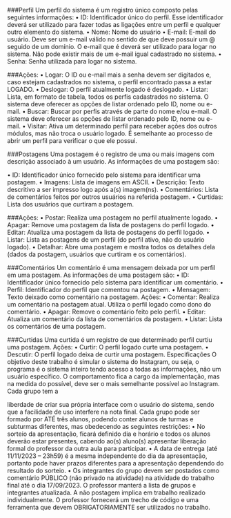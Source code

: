 ###Perfil
Um perfil do sistema é um registro único composto pelas seguintes
informações:
• ID: Identificador único do perfil. Esse identificador deverá ser
utilizado para fazer todas as ligações entre um perfil e qualquer
outro elemento do sistema.
• Nome: Nome do usuário
• E-mail: E-mail do usuário. Deve ser um e-mail válido no sentido de
que deve possuir um @ seguido de um domínio. O e-mail que é deverá
ser utilizado para logar no sistema. Não pode existir mais de um
e-mail igual cadastrado no sistema.
• Senha: Senha utilizada para logar no sistema.

###Ações:
• Logar: O ID ou e-mail mais a senha devem ser digitados e, caso
estejam cadastrados no sistema, o perfil encontrado passa a estar
LOGADO.
• Deslogar: O perfil atualmente logado é deslogado.
• Listar: Lista, em formato de tabela, todos os perfis cadastrados
no sistema. O sistema deve oferecer as opções de listar ordenado
pelo ID, nome ou e-mail.
• Buscar: Buscar por perfis através de parte do nome e/ou e-mail. O
sistema deve oferecer as opções de listar ordenado pelo ID, nome
ou e-mail.
• Visitar: Ativa um determinado perfil para receber ações dos outros
módulos, mas não troca o usuário logado. É semelhante ao processo
de abrir um perfil para verificar o que ele possui.

###Postagens
Uma postagem é o registro de uma ou mais imagens com descrição associado
à um usuário. As informações de uma postagem são:

• ID: Identificador único fornecido pelo sistema para identificar uma
postagem.
• Imagens: Lista de imagens em ASCII.
• Descrição: Texto descritivo a ser impresso logo após a(s)
imagem(ns).
• Comentários: Lista de comentários feitos por outros usuários na
referida postagem.
• Curtidas: Lista dos usuários que curtiram a postagem.

###Ações:
• Postar: Realiza uma postagem no perfil atualmente logado.
• Apagar: Remove uma postagem da lista de postagens do perfil logado.
• Editar: Atualiza uma postagem da lista de postagens do perfil
logado.
• Listar: Lista as postagens de um perfil (do perfil ativo, não do
usuário logado).
• Detalhar: Abre uma postagem e mostra todos os detalhes dela (dados
da postagem, usuários que curtiram e os comentários).

###Comentários
Um comentário é uma mensagem deixada por um perfil em uma postagem. As
informações de uma postagem são:
• ID: Identificador único fornecido pelo sistema para identificar
um comentário.
• Perfil: Identificador do perfil que comentou na postagem.
• Mensagem: Texto deixado como comentário na postagem.
Ações:
• Comentar: Realiza um comentário na postagem atual. Utiliza o perfil
logado como dono do comentário.
• Apagar: Remove o comentário feito pelo perfil.
• Editar: Atualiza um comentário da lista de comentários da postagem.
• Listar: Lista os comentários de uma postagem.

###Curtidas
Uma curtida é um registro de que determinado perfil curtiu uma postagem.
Ações:
• Curtir: O perfil logado curte uma postagem.
• Descutir: O perfil logado deixa de curtir uma postagem.
Especificações
O objetivo deste trabalho é simular o sistema do Instagram, ou seja, o
programa é o sistema inteiro tendo acesso a todas as informações, não
um usuário específico.
O comportamento fica a cargo da implementação, mas na medida do possível,
deve ser o mais semelhante possível ao Instagram. Cada grupo tem a



liberdade de criar sua própria interface com o usuário do sistema, sendo
que a facilidade de uso interfere na nota final.
Cada grupo pode ser formado por ATÉ três alunos, podendo conter alunos
de turmas e subturmas diferentes, mas obedecendo as seguintes restrições:
• No sorteio da apresentação, ficará definido dia e horário e todos
os alunos deverão estar presentes, cabendo ao(s) aluno(s)
apresentar liberação formal do professor da outra aula para
participar.
• A data de entrega (até 11/11/2023 – 23h59) é a mesma independente
do dia da apresentação, portanto pode haver prazos diferentes para
a apresentação dependendo do resultado do sorteio.
• Os integrantes do grupo devem ser postados como comentário PÚBLICO
(não privado na atividade) na atividade do trabalho final até o dia
17/09/2023. O professor manterá a lista de grupos e integrantes
atualizada. A não postagem implica em trabalho realizado
individualmente.
O professor fornecerá um trecho de código e uma ferramenta que devem
OBRIGATORIAMENTE ser utilizados no trabalho.